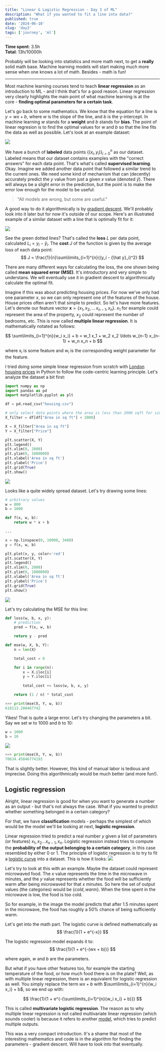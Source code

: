 ```yaml
---
title: "Linear & Logistic Regression - Day 3 of ML"
description: "What if you wanted to fit a line into data?"
published: true
date: '2024-06-10'
slug: 'day3'
tags: ['journey', 'ml']
---
```

<script>
    import Image from '$lib/components/Image.svelte';
</script>

**Time spent**: 3.5h <br /> **Total**: 13h/10000h

Probably will be looking into statistics and more math next, to get a **really** solid math base. Machine learning models will start making much more sense when one knows a lot of math. Besides - math is fun!
___

Most machine learning courses tend to teach **linear regression** as an introduction to ML - and I think that's for a good reason. Linear regression very clearly highlights the main point of what machine learning is at the core - **finding optimal parameters for a certain task**.

Let's go back to some mathematics. We know that the equation for a line is $y = wx + b$, where $w$ is the slope of the line, and $b$ is the y-intercept. In machine learning $w$ stands for a **weight** and $b$ stands for **bias**. The point of linear regresion is to find the optimal values for $w$ and $b$ so that the line fits the data as well as possible. Let's look at an example dataset:

<Image src="/images/posts/day3/dataset.png" text="Visualization of a dataset. (ChatGPT/matplotlib)" />

We have a bunch of **labeled** data points $\{(x_i, y_i)\}_{i=0}^{n}$ as our dataset. Labeled means that our dataset contains examples with the "correct answers" for each data point. That's what's called **supervised learning**. Okay. Imagine we added another data point that followed a similar trend to the current ones. We need some kind of mechanism that can (decently) accurately predict the $y$ value from just a given $x$ value (denoted $\hat y$). There will always be a slight error in the prediction, but the point is to make the error low enough for the model to be useful:
> "All models are wrong, but some are useful."

A good way to do it algorithmically is by [gradient descent](https://en.wikipedia.org/wiki/Gradient_descent). We'll probably look into it later but for now it's outside of our scope. Here's an illustrated example of a similar dataset with a line that is optimally fit for it:

<Image src="/images/posts/day3/optimal-fit.png" text="Visualization of a dataset (a similar one) with an optimal fit. (ChatGPT/matplotlib)" />

See the green dotted lines? That's called the **loss** $L$ per data point, calculated $L_i = y_i - {\hat y}_i$. The **cost** $J$ of the function is given by the average loss of each data point:
$$
J = \frac{1}{n}\sum\limits_{i=1}^{n}{(y_i - {\hat y}_i)^2}
$$

There are many different ways for calculating the loss, the one shown being called **mean squared error (MSE)**. It's introductory and very simple to understans. We will eventually use it in gradient descent to algorithmically calculate the optimal fit.

Imagine if this was about predicting housing prices. For now we've only had one parameter $x$, so we can only represent one of the features of the house. House prices often aren't that simple to predict.  So let's have more features. Let's denote our feature vector $\mathbf{x} = \{x_1,\, x_2,\, \ldots\, x_{n-1},\, x_n\}$. $x_1$ for example could represent the area of the property, $x_2$ could represent the number of bedrooms, etc. This is now called **multiple linear regression**. It is mathematically notated as follows:

$$
\sum\limits_{i=1}^{n}{w_i x_i} + b = w_1 x_1 + w_2 x_2 \ldots w_{n-1} x_{n-1} + w_n x_n + b
$$

where $x_i$ is some feature and $w_i$ is the corresponding weight parameter for the feature.

I tried doing some simple linear regression from scratch with [London housing prices](https://www.kaggle.com/datasets/arnavkulkarni/housing-prices-in-london) in Python to follow the code-centric learning principle. Let's analyze the dataset a bit first:

```python
import numpy as np
import pandas as pd
import matplotlib.pyplot as plt

df = pd.read_csv("housing.csv")

# only select data points where the area is less than 2000 sqft for simplification
X_filter = df[df["Area in sq ft"] < 2000]

X = X_filter["Area in sq ft"]
Y = X_filter["Price"]

plt.scatter(X, Y)
plt.legend()
plt.xlim(0, 2000)
plt.ylim(0, 1000000)
plt.xlabel('Area in sq ft')
plt.ylabel('Price')
plt.grid(True)
plt.show()

```

<Image src="/images/posts/day3/linreg-0.png" text="Visualization of the dataset." />

Looks like a quite widely spread dataset. Let's try drawing some lines:

```python
# arbitrary values
w = 800
b = 1000

def f(x, w, b):
    return w * x + b

...

x = np.linspace(0, 10000, 3480)
y = f(x, w, b)

plt.plot(x, y, color='red')
plt.scatter(X, Y)
plt.legend()
plt.xlim(0, 2000)
plt.ylim(0, 1000000)
plt.xlabel('Area in sq ft')
plt.ylabel('Price')
plt.grid(True)
plt.show()
```

<Image src="/images/posts/day3/linreg-1.png" text="Plotting a line with arbitrary parameters." />

Let's try calculating the MSE for this line:

```python
def loss(w, b, x, y):
    # prediction
    pred = f(x, w, b)

    return y - pred

def mse(w, X, b, Y):
    n = len(X)

    total_cost = 0

    for i in range(n):
        x = X.iloc[i]
        y = Y.iloc[i]
        
        total_cost += loss(w, b, x, y)

    return (1 / n) * total_cost
```

```python
>>> print(mse(X, Y, w, b))
610113.208467742
```

Yikes! That is quite a large error. Let's try changing the parameters a bit. Say we set $w$ to $1000$ and $b$ to $10$:

```python
w = 1000
b = 10
```

<Image src="/images/posts/day3/linreg-2.png" text="A new line with adjusted parameters." />

```python
>>> print(mse(X, Y, w, b))
70634.45846774193
```

That is slightly better. However, this kind of manual labor is tedious and imprecise. Doing this algorithmically would be much better (and more fun!).

## Logistic regression

Alright, linear regression is good for when you want to generate a number as an output - but that's not always the case. What if you wanted to predict whether something belonged in a certain category?

For that, we have **classification** models - perhaps the simplest of which would be the model we'll be looking at next, **logistic regression**.

Linear regression tried to predict a real number $y$ given a list of parameters (or features) $x_1, x_2 \ldots x_{n-1}, x_n$. Logistic regression instead tries to compute the **probability of the output belonging to a certain category**, in this case resembled by either 0 or 1. The principle of logistic regression is to try to fit a [logistic curve](https://en.wikipedia.org/wiki/Logistic_function) into a dataset. This is how it looks:
<Image src="/images/posts/day3/logreg.png" text="Visualization of logistic regression. (ChatGPT/matplotlib)" />

Let's try to look at this with an example. Maybe the dataset could represent microwaved food. The $x$ value represents the time in the microwave in minutes, and the $y$ value represents whether the food will be sufficiently warm after being microwaved for that $x$ minutes. So here the set of output values (the categories) would be $\{cold, warm\}$. When the time spent in the microwave is low, the food is too cold.

So for example, in the image the model predicts that after 1.5 minutes spent in the microwave, the food has roughly a 50% chance of being sufficiently warm.

Let's get into the math part. The logistic curve is defined mathematically as
$$
\frac{1}{1 + e^{-x}}
$$

The logistic regression model expands it to:
$$
\frac{1}{1 + e^{-(wx + b)}}
$$

where again, $w$ and $b$ are the parameters.

But what if you have other features too, for example the starting temperature of the food, or how much food there is on the plate? Well, as with multiple linear regression, there is an equivalent for logistic regression as well. You simply replace the term $wx + b$ with $\sum\limits_{i=1}^{n}{w_i x_i} + b$, so we end up with:

$$
\frac{1}{1 + e^{-(\sum\limits_{i=1}^{n}{w_i x_i} + b)}}
$$

This is called **multivariate logistic regression**. The reason as to why multiple linear regression is not called multivariate linear regression (which sounds cooler) is because it refers to another [model](https://en.wikipedia.org/wiki/General_linear_model), which tries to predict multiple outputs.

This was a very compact introduction. It's a shame that most of the interesting mathematics and code is in the algorithm for finding the parameters - gradient descent. Will have to look into that eventually.
